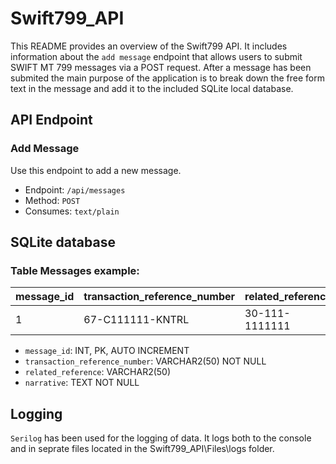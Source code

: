 # Swift799_API
This README provides an overview of the Swift799 API.
It includes information about the `add message` endpoint that allows users to submit SWIFT MT 799 messages via a POST request.
After a message has been submited the main purpose of the application is to break down the free form text in the message and add it to the included SQLite local database.

## API Endpoint

### Add Message

Use this endpoint to add a new message.

-   Endpoint: `/api/messages`
-   Method: `POST`
-   Consumes: `text/plain`


## SQLite database

### Table Messages example:

|  message_id |  transaction_reference_number |  related_reference |  narrative |
|------------ |-------------------------------|--------------------|------------|
|        1    |       67-C111111-KNTRL        |   30-111-1111111   |  SOME TEXT |

-   `message_id`: INT, PK, AUTO INCREMENT
-   `transaction_reference_number`: VARCHAR2(50) NOT NULL
-   `related_reference`: VARCHAR2(50)
-   `narrative`: TEXT NOT NULL

## Logging
`Serilog` has been used for the logging of data.
It logs both to the console and in seprate files located in the Swift799_API\Files\logs folder.
